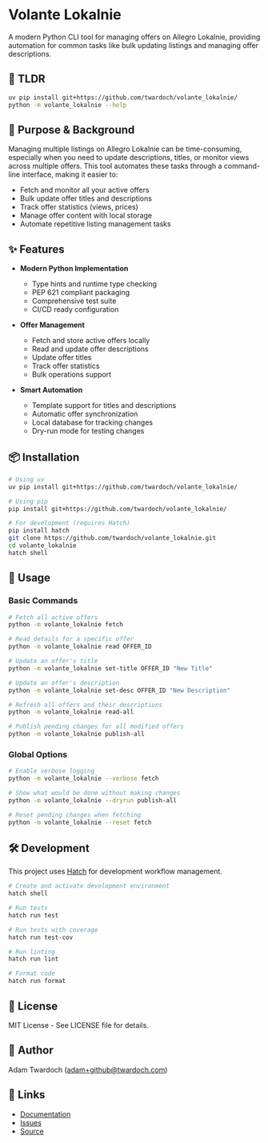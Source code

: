 # Volante Lokalnie

A modern Python CLI tool for managing offers on Allegro Lokalnie, providing automation for common tasks like bulk updating listings and managing offer descriptions.

## 🚀 TLDR

```bash
uv pip install git+https://github.com/twardoch/volante_lokalnie/
python -m volante_lokalnie --help
```

## 🎯 Purpose & Background

Managing multiple listings on Allegro Lokalnie can be time-consuming, especially when you need to update descriptions, titles, or monitor views across multiple offers. This tool automates these tasks through a command-line interface, making it easier to:

- Fetch and monitor all your active offers
- Bulk update offer titles and descriptions
- Track offer statistics (views, prices)
- Manage offer content with local storage
- Automate repetitive listing management tasks

## ✨ Features

- **Modern Python Implementation**
  - Type hints and runtime type checking
  - PEP 621 compliant packaging
  - Comprehensive test suite
  - CI/CD ready configuration

- **Offer Management**
  - Fetch and store active offers locally
  - Read and update offer descriptions
  - Update offer titles
  - Track offer statistics
  - Bulk operations support

- **Smart Automation**
  - Template support for titles and descriptions
  - Automatic offer synchronization
  - Local database for tracking changes
  - Dry-run mode for testing changes

## 📦 Installation

```bash
# Using uv
uv pip install git+https://github.com/twardoch/volante_lokalnie/

# Using pip
pip install git+https://github.com/twardoch/volante_lokalnie/

# For development (requires Hatch)
pip install hatch
git clone https://github.com/twardoch/volante_lokalnie.git
cd volante_lokalnie
hatch shell
```

## 🔧 Usage

### Basic Commands

```bash
# Fetch all active offers
python -m volante_lokalnie fetch

# Read details for a specific offer
python -m volante_lokalnie read OFFER_ID

# Update an offer's title
python -m volante_lokalnie set-title OFFER_ID "New Title"

# Update an offer's description
python -m volante_lokalnie set-desc OFFER_ID "New Description"

# Refresh all offers and their descriptions
python -m volante_lokalnie read-all

# Publish pending changes for all modified offers
python -m volante_lokalnie publish-all
```

### Global Options

```bash
# Enable verbose logging
python -m volante_lokalnie --verbose fetch

# Show what would be done without making changes
python -m volante_lokalnie --dryrun publish-all

# Reset pending changes when fetching
python -m volante_lokalnie --reset fetch
```

## 🛠️ Development

This project uses [Hatch](https://hatch.pypa.io/) for development workflow management.

```bash
# Create and activate development environment
hatch shell

# Run tests
hatch run test

# Run tests with coverage
hatch run test-cov

# Run linting
hatch run lint

# Format code
hatch run format
```

## 📄 License

MIT License - See LICENSE file for details.

## 📝 Author

Adam Twardoch (adam+github@twardoch.com)

## 🔗 Links

- [Documentation](https://github.com/twardoch/volante_lokalnie#readme)
- [Issues](https://github.com/twardoch/volante_lokalnie/issues)
- [Source](https://github.com/twardoch/volante_lokalnie) 